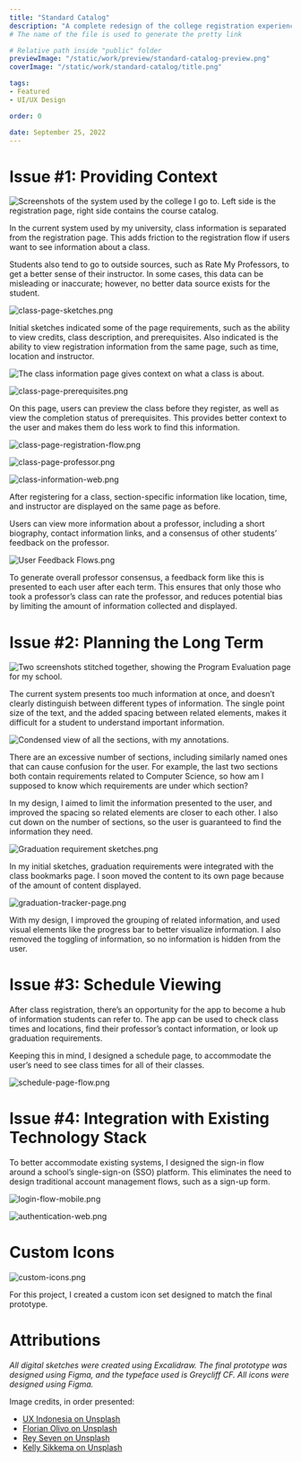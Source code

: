 ```yaml
---
title: "Standard Catalog"
description: "A complete redesign of the college registration experience."
# The name of the file is used to generate the pretty link

# Relative path inside "public" folder
previewImage: "/static/work/preview/standard-catalog-preview.png"
coverImage: "/static/work/standard-catalog/title.png"

tags:
- Featured
- UI/UX Design

order: 0

date: September 25, 2022
---
```


# Issue #1: Providing Context

![Screenshots of the system used by the college I go to. Left side is the registration page, right side contains the course catalog.](/static/work/standard-catalog/old-design.png)

In the current system used by my university, class information is separated from the registration page. This adds friction to the registration flow if users want to see information about a class.

Students also tend to go to outside sources, such as Rate My Professors, to get a better sense of their instructor. In some cases, this data can be misleading or inaccurate; however, no better data source exists for the student.

![class-page-sketches.png](/static/work/standard-catalog/class-page-sketches.png)

Initial sketches indicated some of the page requirements, such as the ability to view credits, class description, and prerequisites. Also indicated is the ability to view registration information from the same page, such as time, location and instructor.

![The class information page gives context on what a class is about.](/static/work/standard-catalog/class-page.png)

![class-page-prerequisites.png](/static/work/standard-catalog/class-page-prerequisites.png)

On this page, users can preview the class before they register, as well as view the completion status of prerequisites. This provides better context to the user and makes them do less work to find this information.

![class-page-registration-flow.png](/static/work/standard-catalog/class-page-registration-flow.png)

![class-page-professor.png](/static/work/standard-catalog/class-page-professor.png)

![class-information-web.png](/static/work/standard-catalog/class-information-web.png)

After registering for a class, section-specific information like location, time, and instructor are displayed on the same page as before.

Users can view more information about a professor, including a short biography, contact information links, and a consensus of other students’ feedback on the professor.

![User Feedback Flows.png](/static/work/standard-catalog/user-feedback-flows.png)

To generate overall professor consensus, a feedback form like this is presented to each user after each term. This ensures that only those who took a professor’s class can rate the professor, and reduces potential bias by limiting the amount of information collected and displayed.

# Issue #2: Planning the Long Term

![Two screenshots stitched together, showing the Program Evaluation page for my school.](/static/work/standard-catalog/old-design-program-eval.png)

The current system presents too much information at once, and doesn’t clearly distinguish between different types of information. The single point size of the text, and the added spacing between related elements, makes it difficult for a student to understand important information.

![Condensed view of all the sections, with my annotations.](/static/work/standard-catalog/IMG_C7FDFAAEDC83-1.jpeg)

There are an excessive number of sections, including similarly named ones that can cause confusion for the user. For example, the last two sections both contain requirements related to Computer Science, so how am I supposed to know which requirements are under which section?

In my design, I aimed to limit the information presented to the user, and improved the spacing so related elements are closer to each other. I also cut down on the number of sections, so the user is guaranteed to find the information they need.

![Graduation requirement sketches.png](/static/work/standard-catalog/Graduation_requirement_sketches.png)

In my initial sketches, graduation requirements were integrated with the class bookmarks page. I soon moved the content to its own page because of the amount of content displayed.

![graduation-tracker-page.png](/static/work/standard-catalog/graduation-tracker-page.png)

With my design, I improved the grouping of related information, and used visual elements like the progress bar to better visualize information. I also removed the toggling of information, so no information is hidden from the user.

# Issue #3: Schedule Viewing

After class registration, there’s an opportunity for the app to become a hub of information students can refer to. The app can be used to check class times and locations, find their professor’s contact information, or look up graduation requirements.

Keeping this in mind, I designed a schedule page, to accommodate the user’s need to see class times for all of their classes.

![schedule-page-flow.png](/static/work/standard-catalog/schedule-page-flow.png)

# Issue #4: Integration with Existing Technology Stack

To better accommodate existing systems, I designed the sign-in flow around a school’s single-sign-on (SSO) platform. This eliminates the need to design traditional account management flows, such as a sign-up form.

![login-flow-mobile.png](/static/work/standard-catalog/login-flow-mobile.png)

![authentication-web.png](/static/work/standard-catalog/authentication-web.png)

# Custom Icons

![custom-icons.png](/static/work/standard-catalog/custom-icons.png)

For this project, I created a custom icon set designed to match the final prototype.

# Attributions

*All digital sketches were created using Excalidraw. The final prototype was designed using Figma, and the typeface used is Greycliff CF. All icons were designed using Figma.*

Image credits, in order presented:
- [UX Indonesia on Unsplash](https://unsplash.com/photos/qC2n6RQU4Vw)
- [Florian Olivo on Unsplash](https://unsplash.com/photos/4hbJ-eymZ1o)
- [Rey Seven on Unsplash](https://unsplash.com/photos/_nm_mZ4Cs2I)
- [Kelly Sikkema on Unsplash](https://unsplash.com/photos/IkHwu5xLXxs)
